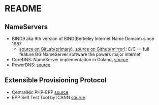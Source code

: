 # README

## NameServers
- BIND9 aka 9th version of BIND(Berkeley Internet Name Domain) since 1987
  - [source on GitLab(primary)](https://gitlab.isc.org/isc-projects/bind9), [source on Github(mirror)](https://github.com/isc-projects/bind9): C/C++ full feature OG NameServer software the powers major internet
- CoreDNS: NameServer implementaiton in Golang, [source](https://github.com/coredns/coredns)
- PowerDNS: [source](https://github.com/PowerDNS/pdns)

## Extensible Provisioning Protocol
- CentralNic PHP-EPP [source](https://github.com/centralnic/php-epp)
- EPP Self Test Tool by ICANN [source](https://github.com/icann/rst-epp-selftest-tool)

